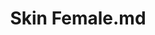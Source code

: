 ---
title: Skin Female.md
release_version: v1.2
model_type: ref-organs
description: '[This reference organ](https://hubmapconsortium.github.io/ccf/pages/ccf-3d-reference-library.html) was created using data from the Visible Human Female, provided by the National Library of Medicine.The torso of the skin model was moved up from previous editions to incorporate the clavicles and other anatomy for the breast. It was also adjusted to add space for the triceps surae and the ankle bones for the eventual addition of the triceps surae muscles and landmark organs. '
creators:
  - 0000-0003-4066-7531
  - 0000-0002-3333-5646
project_leads:
  - 0000-0002-3321-6137
reviewers:
  - 0000-0001-6638-683X
creation_date: 2022-05-06T00:00:00
license: CC BY 4.0
publisher:  HuBMAP 
funder:  National Institutes of Health 
award_number:  OT2OD026671 
hubmap_id:  HBM254.DVTN.589 
doi: https://doi.org/10.48539/HBM254.DVTN.589
---